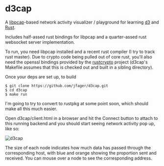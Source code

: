 # d3cap

A [libpcap]-based network activity visualizer / playground for learning [d3] and [Rust].

[libpcap]: http://www.tcpdump.org/
[d3]: http://d3js.org/
[rust]: http://www.rust-lang.org/

Includes half-assed rust bindings for libpcap and a quarter-assed rust websocket server implementation.

To run, you need libpcap installed and a recent rust compiler (I try to track rust master).  Due to crypto code being pulled out of core rust, you'll also need the openssl bindings provided by the [rustcrypto] project (d3cap's Makefile assumes that this is checked out and built in a sibling directory).

[rustcrypto]: https://github.com/kballard/rustcrypto

Once your deps are set up, to build

    $ git clone https://github.com/jfager/d3cap.git
    $ cd d3cap
    $ make run

I'm going to try to convert to rustpkg at some point soon, which should make all this much easier.

Open d3cap/client.html in a browser and hit the Connect button to attach to this running backend and you should start seeing network activity pop up, like so:

![](https://raw.github.com/jfager/d3cap/master/d3cap.png "d3cap")

The size of each node indicates how much data has passed through the corresponding host, with blue and orange showing the proportion sent and received.  You can mouse over a node to see the corresponding address.
